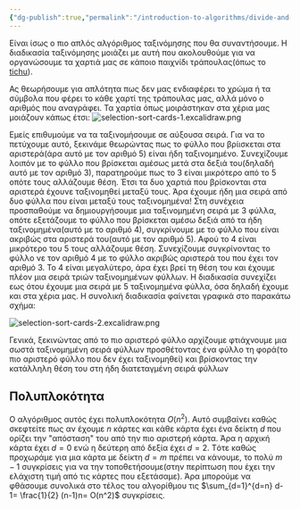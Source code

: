 ```yaml
---
{"dg-publish":true,"permalink":"/introduction-to-algorithms/divide-and-conquer/selection-sort/","created":"2025-03-30T01:49:19.849+02:00","updated":"2025-03-30T01:52:28.815+02:00"}
---
```



Είναι ίσως ο πιο απλός αλγόριθμος ταξινόμησης που θα συναντήσουμε. Η διαδικασία ταξινόμησης μοιάζει με αυτή που ακολουθούμε για να οργανώσουμε τα χαρτιά μας σε κάποιο παιχνίδι τράπουλας(όπως το [tichu](https://en.wikipedia.org/wiki/Tichu)). 

Ας θεωρήσουμε για απλότητα πως δεν μας ενδιαφέρει το χρώμα ή τα σύμβολα που φέρει το κάθε χαρτί της τράπουλας μας, αλλά μόνο ο αριθμός που αναγράφει. Τα χαρτία όπως μοιράστηκαν στα χέρια μας μοιάζουν κάπως έτσι: 
![selection-sort-cards-1.excalidraw.png](/img/user/Introduction%20to%20Algorithms/Divide%20and%20Conquer/selection-sort-cards-1.excalidraw.png)

Εμείς επιθυμούμε να τα ταξινομήσουμε σε αύξουσα σειρά. Για να το πετύχουμε αυτό, ξεκινάμε θεωρώντας πως το φύλλο που βρίισκεται στα αριστερά(άρα αυτό με τον αριθμό 5) είναι ήδη ταξινομημένο. Συνεχίζουμε λοιπόν με το φύλλο που βρίσκεται αμέσως μετά στα δεξιά του(δηλαδή αυτό με τον αριθμό 3), παρατηρούμε πως το 3 είναι μικρότερο από το 5 οπότε τους αλλάζουμε θέση. Έτσι τα δυο χαρτιά που βρίσκονται στα αριστερά έχουνε ταξινομηθεί μεταξύ τους. Άρα έχουμε ήδη μια σειρά από δυο φύλλα που είναι μεταξύ τους ταξινομημένα! Στη συνέχεια προσπαθούμε να δημιουργήσουμε μια ταξινομημένη σειρά με 3 φύλλα, οπότε εξετάζουμε το φύλλο που βρίσκεται αμέσω δεξιά από τα ήδη ταξινομημένα(αυτό με το αριθμό 4), συγκρίνουμε με το φύλλο που είναι ακριβώς στα αριστερά του(αυτό με τον αριθμό 5). Αφού το 4 είναι μικρότερο του 5 τους αλλάζουμε θέση. Συνεχίζουμε συγκρίνοντας το φύλλο νε τον αριθμό 4 με το φύλλο ακριβώς αριστερά του που έχει τον αριθμό 3. Το 4 είναι μεγαλύτερο, άρα έχει βρεί τη θέση του και έχουμε πλέον μια σειρά τριών ταξινομημένων φύλλων. Η διαδικασία συνεχίζει εως ότου έχουμε μια σειρά με 5 ταξινομημένα φύλλα, όσα δηλαδή έχουμε και στα χέρια μας. Η συνολική διαδικασία φαίνεται γραφικά στο παρακάτω σχήμα:

![selection-sort-cards-2.excalidraw.png](/img/user/Introduction%20to%20Algorithms/Divide%20and%20Conquer/selection-sort-cards-2.excalidraw.png)


Γενικά, ξεκινώντας από το πιο αριστερό φύλλο αρχίζουμε φτιάχνουμε μια σωστά ταξινομημένη σειρά φύλλων προσθέτοντας ένα φύλλο τη φορά(το πιο αριστερό φύλλο που δεν έχει ταξινομηθεί) και βρίσκοντας την κατάλληλη θέση του στη ήδη διατεταγμένη σειρά φύλλων

## Πολυπλοκότητα 

Ο αλγόριθμος αυτός έχει πολυπλοκότητα $O(n^2)$. Αυτό συμβαίνει καθώς σκεφτείτε πως αν έχουμε $n$ κάρτες και κάθε κάρτα έχει ένα δείκτη $d$ που ορίζει την "απόσταση" του από την πιο αριστερή κάρτα. Άρα η αρχική κάρτα έχει $d=0$ ενώ η δεύτερη από δεξία έχει $d=2$. Tότε καθώς προχωράμε για μια κάρτα με δείκτη $d=m$ πρέπει να κάνουμε, το πολύ $m-1$ συγκρίσεις για να την τοποθετήσουμε(στην περίπτωση που έχει την ελάχιστη τιμή από τις κάρτες που εξετάσαμε). Άρα μπορούμε να φθάσουμε συνολικά στο τέλος του αλγορίθμου τις $\sum_{d=1}^{d=n} d-1= \frac{1}{2} (n-1)n= O(n^2)$ συγκρίσεις.



